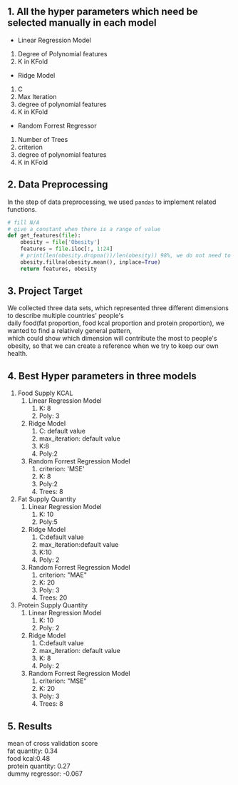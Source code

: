 ## 1. All the hyper parameters which need be selected manually in each model
- Linear Regression Model
1. Degree of Polynomial features
2. K in KFold
- Ridge Model
1. C
2. Max Iteration
3. degree of polynomial features
4. K in KFold
- Random Forrest Regressor 
1. Number of Trees
2. criterion
3. degree of polynomial features
4. K in KFold
## 2. Data Preprocessing
In the step of data preprocessing, we used `pandas` to implement related functions.
```python
# fill N/A
# give a constant when there is a range of value
def get_features(file):
    obesity = file['Obesity']
    features = file.iloc[:, 1:24]
    # print(len(obesity.dropna())/len(obesity)) 98%, we do not need to drop those features with N/A
    obesity.fillna(obesity.mean(), inplace=True)
    return features, obesity
```
## 3. Project Target
We collected three data sets, which represented three different dimensions to describe multiple countries' people's   
daily food(fat proportion, food kcal proportion and protein proportion), we wanted to find a relatively general pattern,  
which could show which dimension will contribute the most to people's obesity, so that we can create a reference when we try to keep our own health.
## 4. Best Hyper parameters in three models
1. Food Supply KCAL
    1. Linear Regression Model
        1. K: 8
        2. Poly: 3
    2. Ridge Model
        1. C: default value
        2. max_iteration: default value
        3. K:8
        4. Poly:2
    3. Random Forrest Regression Model
        1. criterion: 'MSE'
        2. K: 8
        3. Poly:2
        4. Trees: 8
2. Fat Supply Quantity
    1. Linear Regression Model
        1. K: 10
        2. Poly:5
    2. Ridge Model
        1. C:default value
        2. max_iteration:default value
        3. K:10
        4. Poly: 2
    3. Random Forrest Regression Model
        1. criterion: "MAE"
        2. K: 20
        3. Poly: 3
        4. Trees: 20
3. Protein Supply Quantity
    1. Linear Regression Model
        1. K: 10
        2. Poly: 2
    2. Ridge Model
        1. C:default value
        2. max_iteration: default value
        3. K: 8
        4. Poly: 2
    3. Random Forrest Regression Model
        1. criterion: "MSE"
        2. K: 20
        3. Poly: 3
        4. Trees: 8
## 5. Results
 mean of cross validation score  
 fat quantity: 0.34  
 food kcal:0.48  
 protein quantity: 0.27  
 dummy regressor: -0.067